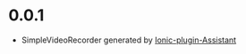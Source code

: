 # 0.0.1
- SimpleVideoRecorder generated by [Ionic-plugin-Assistant](https://github.com/Bengejd/Ionic-Plugin-Assistant)
